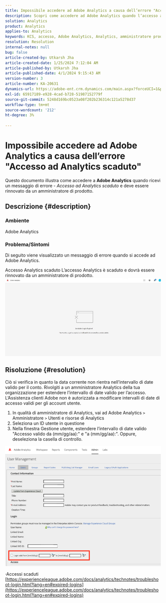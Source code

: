 ```yaml
---
title: Impossibile accedere ad Adobe Analytics a causa dell’errore "Accesso ad Analytics scaduto"
description: Scopri come accedere ad Adobe Analytics quando l’accesso ad Analytics è scaduto e deve essere rinnovato da un amministratore di prodotto.
solution: Analytics
product: Analytics
applies-to: Analytics
keywords: KCS, accesso, Adobe Analytics, Analytics, amministratore prodotto, errore, accesso Analytics scaduto
resolution: Resolution
internal-notes: null
bug: false
article-created-by: Utkarsh Jha
article-created-date: 1/25/2024 7:12:04 AM
article-published-by: Utkarsh Jha
article-published-date: 4/1/2024 9:15:43 AM
version-number: 3
article-number: KA-20631
dynamics-url: https://adobe-ent.crm.dynamics.com/main.aspx?forceUCI=1&pagetype=entityrecord&etn=knowledgearticle&id=42251a07-51bb-ee11-a569-6045bd006b3d
exl-id: 65917189-e928-4cad-b728-51987152779f
source-git-commit: 5248d169bc0523a08f202b236314c121a5278d37
workflow-type: tm+mt
source-wordcount: '212'
ht-degree: 3%

---
```


# Impossibile accedere ad Adobe Analytics a causa dell’errore &quot;Accesso ad Analytics scaduto&quot;


Questo documento illustra come accedere a <b>Adobe Analytics</b> quando ricevi un messaggio di errore - *Accesso ad Analytics scaduto* e deve essere rinnovato da un amministratore di prodotto.

## Descrizione {#description}


### <b>Ambiente</b>

Adobe Analytics



### <b>Problema/Sintomi</b>

Di seguito viene visualizzato un messaggio di errore quando si accede ad Adobe Analytics.

Accesso Analytics scaduto L’accesso Analytics è scaduto e dovrà essere rinnovato da un amministratore di prodotto.
 <br>![](assets/___43251a07-51bb-ee11-a569-6045bd006b3d___.jpeg)

## Risoluzione {#resolution}


Ciò si verifica in quanto la data corrente non rientra nell’intervallo di date valido per il conto. Rivolgiti a un amministratore Analytics della tua organizzazione per estendere l’intervallo di date valido per l’accesso. L’Assistenza clienti Adobe non è autorizzata a modificare intervalli di date di accesso validi per gli account utente.

1. In qualità di amministratore di Analytics, vai ad Adobe Analytics `>`  Amministratore `>`  Utenti e risorse di Analytics
2. Seleziona un ID utente in questione
3. Nella finestra Gestione utente, estendere l’intervallo di date valido &quot;Accesso valido da (mm/gg/aa):&quot; e &quot;a (mm/gg/aa):&quot;. Oppure, deseleziona la casella di controllo.


![](assets/6282c86d-563a-ed11-9db0-0022480869de.png)

·Accessi scaduti
[https://experienceleague.adobe.com/docs/analytics/technotes/troubleshoot-login.html?lang=en#expired-logins](https://experienceleague.adobe.com/docs/analytics/technotes/troubleshoot-login.html?lang=en#expired-logins)
